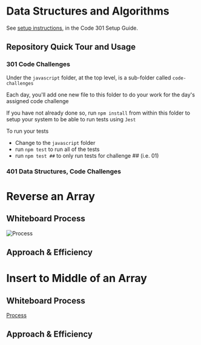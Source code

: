 # Data Structures and Algorithms

See [setup instructions](https://codefellows.github.io/setup-guide/code-301/3-code-challenges), in the Code 301 Setup Guide.

## Repository Quick Tour and Usage

### 301 Code Challenges

Under the `javascript` folder, at the top level, is a sub-folder called `code-challenges`

Each day, you'll add one new file to this folder to do your work for the day's assigned code challenge

If you have not already done so, run `npm install` from within this folder to setup your system to be able to run tests using `Jest`

To run your tests

- Change to the `javascript` folder
- run `npm test` to run all of the tests
- run `npm test ##` to only run tests for challenge ## (i.e. 01)

### 401 Data Structures, Code Challenges

# Reverse an Array
<!-- Write a function called reverseArray which takes an array as an argument. Without utilizing any of the built-in methods available to your language, return an array with elements in reversed order. -->

## Whiteboard Process
![Process](array-reverse.png)

## Approach & Efficiency
<!-- What approach did you take? Discuss Why. What is the Big O space/time for this approach? -->

# Insert to Middle of an Array
<!-- Write a function called insertShiftArray which takes in an array and a value to be added. Without utilizing any of the built-in methods available to your language, return an array with the new value added at the middle index. -->

## Whiteboard Process
[Process](array-insert-shift.png)

## Approach & Efficiency
<!-- What approach did you take? Discuss Why. What is the Big O space/time for this approach? -->
